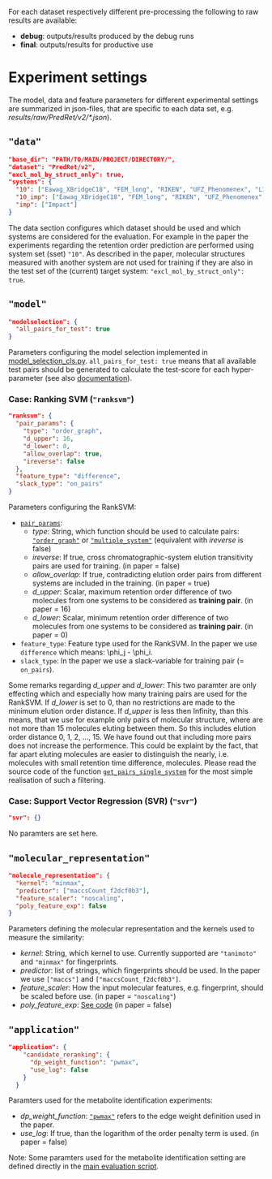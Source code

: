 For each dataset respectively different pre-processing the following
to raw results are available:

* **debug**: outputs/results produced by the debug runs
* **final**: outputs/results for productive use
# Experiment settings

The model, data and feature parameters for different experimental settings are 
summarized in json-files, that are specific to each data set, e.g. _results/raw/PredRet/v2/\*.json_).

## ```"data"```

```json
"base_dir": "PATH/TO/MAIN/PROJECT/DIRECTORY/",
"dataset": "PredRet/v2",
"excl_mol_by_struct_only": true,
"systems": {
  "10": ["Eawag_XBridgeC18", "FEM_long", "RIKEN", "UFZ_Phenomenex", "LIFE_old"],
  "10_imp": ["Eawag_XBridgeC18", "FEM_long", "RIKEN", "UFZ_Phenomenex", "LIFE_old", "Impact"],
  "imp": ["Impact"]
}
```

The data section configures which dataset should be used and which systems are
considered for the evaluation. For example in the paper the experiments regarding
the retention order prediction are performed using system set (sset) ```"10"```. 
As described in the paper, molecular structures measured with another system are
not used for training if they are also in the test set of the (current) target
system: ```"excl_mol_by_struct_only": true```. 

## ```"model"```

```json
"modelselection": {
  "all_pairs_for_test": true
}
```

Parameters configuring the model selection implemented in [model_selection_cls.py](src/model_selection_cls.py). 
```all_pairs_for_test: true``` means that all available test pairs should be generated
to calculate the test-score for each hyper-parameter (see also [documentation](src/model_selection_cls.py#L246)).

### Case: Ranking SVM (```"ranksvm"```)

```json
"ranksvm": {
  "pair_params": {
    "type": "order_graph",
    "d_upper": 16,
    "d_lower": 0,
    "allow_overlap": true,
    "ireverse": false
  },
  "feature_type": "difference",
  "slack_type": "on_pairs"
}
```

Parameters configuring the RankSVM:

- [```pair_params```](src/model_selection_cls.py#L230):
    - _type_: String, which function should be used to calculate pairs: [```"order_graph"```](src/rank_svm_cls.py#L60) or [```"multiple_system"```](src/rank_svm_cls.py#L225) (equivalent with _ireverse_ is false) 
    - _ireverse_: If true, cross chromatographic-system elution transitivity pairs are used for training. (in paper = false)
    - _allow_overlap_: If true, contradicting elution order pairs from different systems are included in the training. (in paper = true)
    - _d_upper_: Scalar, maximum retention order difference of two molecules from one systems to be considered as __training pair__. (in paper = 16) 
    - _d_lower_: Scalar, minimum retention order difference of two molecules from one systems to be considered as __training pair__. (in paper = 0) 
- ```feature_type```: Feature type used for the RankSVM. In the paper we use ```difference``` which means: \phi_j - \phi_i. 
- ```slack_type```: In the paper we use a slack-variable for training pair (= ```on_pairs```).

Some remarks regarding _d_upper_ and _d_lower_: This two paramter are only effecting 
which and especially how many training pairs are used for the RankSVM. If _d_lower_ 
is set to 0, than no restrictions are made to the minimum elution order distance. 
If _d_upper_ is less then Infinity, than this means, that we use for example only 
pairs of molecular structure, where are not more than 15 molecules eluting between 
them. So this includes elution order distance 0, 1, 2, ..., 15. We have found out
that including more pairs does not increase the performence. This could be explaint 
by the fact, that far apart eluting molecules are easier to distinguish the nearly,
i.e. molecules with small retention time difference, molecules. Please read the
source code of the function [```get_pairs_single_system```](src/rank_svm_cls.py#L300)
for the most simple realisation of such a filtering.

### Case: Support Vector Regression (SVR) (```"svr"```)

```json
"svr": {}
```

No paramters are set here.

## ```"molecular_representation"```

```json
"molecule_representation": {
  "kernel": "minmax",
  "predictor": ["maccsCount_f2dcf0b3"],
  "feature_scaler": "noscaling",
  "poly_feature_exp": false
}
```

Parameters defining the molecular representation and the kernels used to measure
the similarity:

- _kernel_: String, which kernel to use. Currently supported are ```"tanimoto"``` and ```"minmax"``` for fingerprints.
- _predictor_: list of strings, which fingerprints should be used. In the paper we use ```["maccs"]``` and ```["maccsCount_f2dcf0b3"]```.
- _feature_scaler_: How the input molecular features, e.g. fingerprint, should be scaled before use. (in paper = ```"noscaling"```)
- _poly_feature_exp_: [See code](src/evaluation_scenarios_cls.py#L241) (in paper = false)

## ```"application"```

```json
"application": {
    "candidate_reranking": {
      "dp_weight_function": "pwmax",
      "use_log": false
    }
  }
```

Paramters used for the metabolite identification experiments: 

- _dp_weight_function_: [```"pwmax"```](src/metabolite_identification_cls.py#L501) refers to the edge weight definition used in the paper.
- _use_log_: If true, than the logarithm of the order penalty term is used. (in paper = false)

Note: Some paramters used for the metabolite identification setting are defined
directly in the [main evaluation script](src/evaluation_scenarios_main.py#L525).